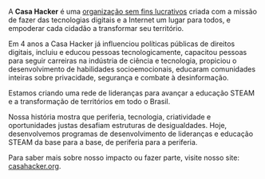 A **Casa Hacker** é uma [organização sem fins lucrativos](https://www.casahacker.org/) criada com a missão de fazer das tecnologias digitais e a Internet um lugar para todos, e empoderar cada cidadão a transformar seu território.

Em 4 anos a Casa Hacker já influenciou políticas públicas de direitos digitais, incluiu e educou pessoas tecnologicamente, capacitou pessoas para seguir carreiras na indústria de ciência e tecnologia, propiciou o desenvolvimento de habilidades socioemocionais, educaram comunidades inteiras sobre privacidade, segurança e combate à desinformação.

Estamos criando uma rede de lideranças para avançar a educação STEAM e a transformação de territórios em todo o Brasil. 

Nossa história mostra que periferia, tecnologia, criatividade e oportunidades justas desafiam estruturas de desigualdades. Hoje, desenvolvemos programas de desenvolvimento de lideranças e educação STEAM da base para a base, de periferia para a periferia.

Para saber mais sobre nosso impacto ou fazer parte, visite nosso site: [casahacker.org](https://casahacker.org).
